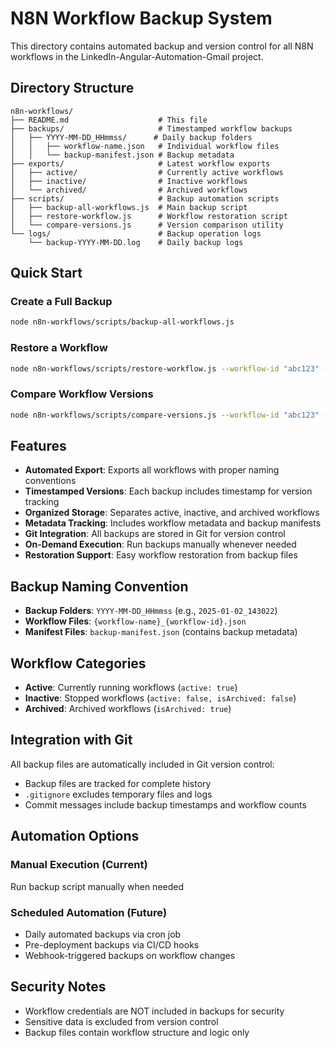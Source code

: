 # N8N Workflow Backup System

This directory contains automated backup and version control for all N8N workflows in the LinkedIn-Angular-Automation-Gmail project.

## Directory Structure

```
n8n-workflows/
├── README.md                    # This file
├── backups/                     # Timestamped workflow backups
│   ├── YYYY-MM-DD_HHmmss/      # Daily backup folders
│   │   ├── workflow-name.json   # Individual workflow files
│   │   └── backup-manifest.json # Backup metadata
├── exports/                     # Latest workflow exports
│   ├── active/                  # Currently active workflows
│   ├── inactive/                # Inactive workflows
│   └── archived/                # Archived workflows
├── scripts/                     # Backup automation scripts
│   ├── backup-all-workflows.js  # Main backup script
│   ├── restore-workflow.js      # Workflow restoration script
│   └── compare-versions.js      # Version comparison utility
└── logs/                        # Backup operation logs
    └── backup-YYYY-MM-DD.log    # Daily backup logs
```

## Quick Start

### Create a Full Backup
```bash
node n8n-workflows/scripts/backup-all-workflows.js
```

### Restore a Workflow
```bash
node n8n-workflows/scripts/restore-workflow.js --workflow-id "abc123" --backup-date "2025-01-02"
```

### Compare Workflow Versions
```bash
node n8n-workflows/scripts/compare-versions.js --workflow-id "abc123" --date1 "2025-01-01" --date2 "2025-01-02"
```

## Features

- **Automated Export**: Exports all workflows with proper naming conventions
- **Timestamped Versions**: Each backup includes timestamp for version tracking
- **Organized Storage**: Separates active, inactive, and archived workflows
- **Metadata Tracking**: Includes workflow metadata and backup manifests
- **Git Integration**: All backups are stored in Git for version control
- **On-Demand Execution**: Run backups manually whenever needed
- **Restoration Support**: Easy workflow restoration from backup files

## Backup Naming Convention

- **Backup Folders**: `YYYY-MM-DD_HHmmss` (e.g., `2025-01-02_143022`)
- **Workflow Files**: `{workflow-name}_{workflow-id}.json`
- **Manifest Files**: `backup-manifest.json` (contains backup metadata)

## Workflow Categories

- **Active**: Currently running workflows (`active: true`)
- **Inactive**: Stopped workflows (`active: false, isArchived: false`)
- **Archived**: Archived workflows (`isArchived: true`)

## Integration with Git

All backup files are automatically included in Git version control:
- Backup files are tracked for complete history
- `.gitignore` excludes temporary files and logs
- Commit messages include backup timestamps and workflow counts

## Automation Options

### Manual Execution (Current)
Run backup script manually when needed

### Scheduled Automation (Future)
- Daily automated backups via cron job
- Pre-deployment backups via CI/CD hooks
- Webhook-triggered backups on workflow changes

## Security Notes

- Workflow credentials are NOT included in backups for security
- Sensitive data is excluded from version control
- Backup files contain workflow structure and logic only
